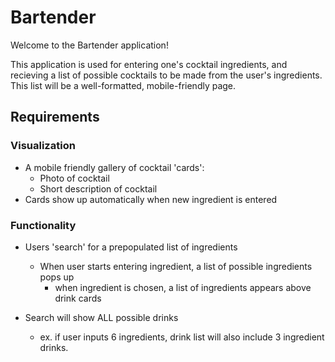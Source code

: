# Bartender

Welcome to the Bartender application!

This application is used for entering one's cocktail ingredients, and recieving a list of possible cocktails to be made from the user's ingredients. 
This list will be a well-formatted, mobile-friendly page.

## Requirements

### Visualization

- A mobile friendly gallery of cocktail 'cards':
  - Photo of cocktail
  - Short description of cocktail
- Cards show up automatically when new ingredient is entered

### Functionality

- Users 'search' for a prepopulated list of ingredients
  - When user starts entering ingredient, a list of possible ingredients pops up
    - when ingredient is chosen, a list of ingredients appears above drink cards

- Search will show ALL possible drinks
  - ex. if user inputs 6 ingredients, drink list will also include 3 ingredient drinks.